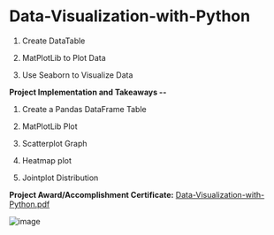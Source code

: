 # Data-Visualization-with-Python

1. Create DataTable    

2. MatPlotLib to Plot Data

3. Use Seaborn to Visualize Data   


**Project Implementation and Takeaways --**

1. Create a Pandas DataFrame Table    

2. MatPlotLib Plot

3. Scatterplot Graph 

4. Heatmap plot    

5. Jointplot Distribution  


**Project Award/Accomplishment Certificate:** [Data-Visualization-with-Python.pdf](https://github.com/Pikachu0405/Data-Visualization-with-Python/files/7634360/Data-Visualization-with-Python.pdf)


![image](https://user-images.githubusercontent.com/93926742/144246695-21d64864-f4a9-4ee3-946b-003d00bd3c1c.png)

